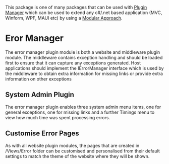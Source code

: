 ﻿This package is one of many packages that can be used with [Plugin Manager](https://www.nuget.org/packages/PluginManager) which can be used to extend any c#/.net based application (MVC, Winform, WPF, MAUI etc) by using a [Modular Approach](https://pluginmanager.website/docs/Document/A-Modular-Approach/).

# Eror Manager
The error manager plugin module is both a website and middleware plugin module. The middleware contains exception handling and should be loaded first to ensure that it can capture any exceptions generated. Host applications should implement the IErrorManager interface which is used by the middleware to obtain extra information for missing links or provide extra information on other exceptions

## System Admin Plugin
The error manager plugin enables three system admin menu items, one for general exceptions, one for missing links and a further Timings menu to view how much time was spent processing errors.

## Customise Error Pages
As with all website plugin modules, the pages that are created in /Views/Error folder can be customised and personalised from their default settings to match the theme of the website where they will be shown.